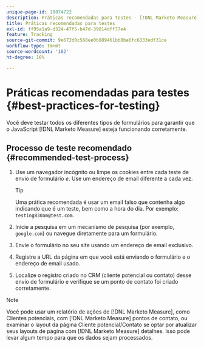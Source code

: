 ```yaml
---
unique-page-id: 18874722
description: Práticas recomendadas para testes - [!DNL Marketo Measure]
title: Práticas recomendadas para testes
exl-id: ff95a1a9-d324-47f5-b47d-39014dff77e4
feature: Tracking
source-git-commit: 9e672d0c568ee0b889461bb8ba6fc6333edf31ce
workflow-type: tm+mt
source-wordcount: '182'
ht-degree: 16%

---
```


# Práticas recomendadas para testes {#best-practices-for-testing}

Você deve testar todos os diferentes tipos de formulários para garantir que o JavaScript [!DNL Marketo Measure] esteja funcionando corretamente.

## Processo de teste recomendado {#recommended-test-process}

1. Use um navegador incógnito ou limpe os cookies entre cada teste de envio de formulário _e_. Use um endereço de email diferente a cada vez.

   >[!TIP]
   >
   >Uma prática recomendada é usar um email falso que contenha algo indicando que é um teste, bem como a hora do dia. Por exemplo: `testing830am@test.com`.

1. Inicie a pesquisa em um mecanismo de pesquisa (por exemplo, `google.com`) ou navegue diretamente para um formulário.

1. Envie o formulário no seu site usando um endereço de email exclusivo.

1. Registre a URL da página em que você está enviando o formulário e o endereço de email usado.

1. Localize o registro criado no CRM (cliente potencial ou contato) desse envio de formulário e verifique se um ponto de contato foi criado corretamente.

>[!NOTE]
>
>Você pode usar um relatório de ações de [!DNL Marketo Measure], como Clientes potenciais, com [!DNL Marketo Measure] pontos de contato, ou examinar o layout da página Cliente potencial/Contato se optar por atualizar seus layouts de página com [!DNL Marketo Measure] detalhes. Isso pode levar algum tempo para que os dados sejam processados.
